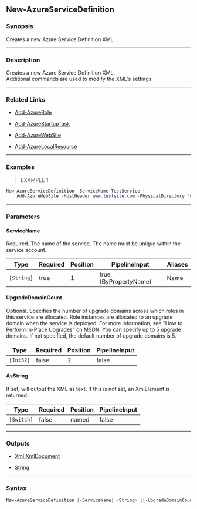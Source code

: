 New-AzureServiceDefinition
--------------------------

### Synopsis
Creates a new Azure Service Definition XML

---

### Description

Creates a new Azure Service Definition XML.  
Additional commands are used to modify the XML's settings

---

### Related Links
* [Add-AzureRole](Add-AzureRole)

* [Add-AzureStartupTask](Add-AzureStartupTask)

* [Add-AzureWebSite](Add-AzureWebSite)

* [Add-AzureLocalResource](Add-AzureLocalResource)

---

### Examples
> EXAMPLE 1

```PowerShell
New-AzureServiceDefinition -ServiceName TestService |
    Add-AzureWebSite -HostHeader www.testsite.com -PhysicalDirectory 'C:\inetpub\wwwroot\testsite'
```

---

### Parameters
#### **ServiceName**
Required. The name of the service. The name must be unique within the service account.

|Type      |Required|Position|PipelineInput        |Aliases|
|----------|--------|--------|---------------------|-------|
|`[String]`|true    |1       |true (ByPropertyName)|Name   |

#### **UpgradeDomainCount**
Optional. Specifies the number of upgrade domains across which roles in this service are allocated.
Role instances are allocated to an upgrade domain when the service is deployed. For more information, 
see "How to Perform In-Place Upgrades" on MSDN.
You can specify up to 5 upgrade domains. If not specified, the default number of upgrade domains is 5.

|Type     |Required|Position|PipelineInput|
|---------|--------|--------|-------------|
|`[Int32]`|false   |2       |false        |

#### **AsString**
If set, will output the XML as text.  If this is not set, an XmlElement is returned.

|Type      |Required|Position|PipelineInput|
|----------|--------|--------|-------------|
|`[Switch]`|false   |named   |false        |

---

### Outputs
* [Xml.XmlDocument](https://learn.microsoft.com/en-us/dotnet/api/System.Xml.XmlDocument)

* [String](https://learn.microsoft.com/en-us/dotnet/api/System.String)

---

### Syntax
```PowerShell
New-AzureServiceDefinition [-ServiceName] <String> [[-UpgradeDomainCount] <Int32>] [-AsString] [<CommonParameters>]
```
